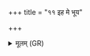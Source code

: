 +++
title = "११ इह मे भूय"

+++
<details><summary>मूलम् (GR)</summary>

इह मे भूय आ भर  
यथाहं कामये तथा ।  
यथेदम् उद् इव स्फायातै  
त्रय इव हस्तिनः सह ॥
</details>